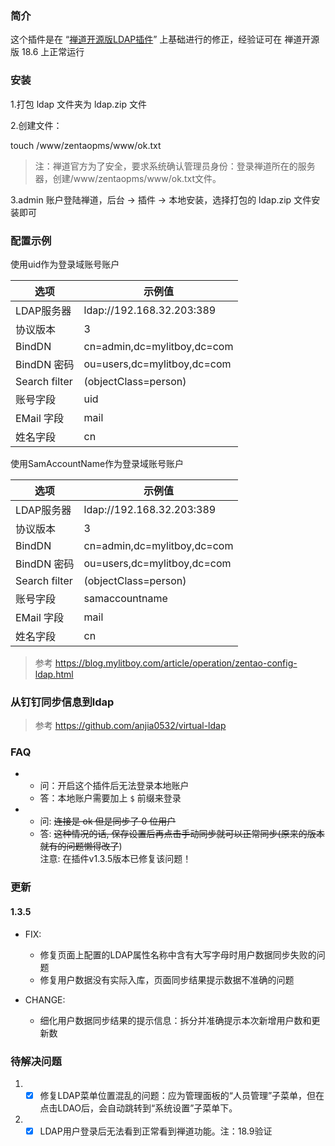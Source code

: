 
### 简介

这个插件是在 “[禅道开源版LDAP插件](https://github.com/it-noob/zentao-ldap)” 上基础进行的修正，经验证可在 禅道开源版 18.6 上正常运行

### 安装

1.打包 ldap 文件夹为 ldap.zip 文件

2.创建文件：

touch /www/zentaopms/www/ok.txt

> 注：禅道官方为了安全，要求系统确认管理员身份：登录禅道所在的服务器，创建/www/zentaopms/www/ok.txt文件。

3.admin 账户登陆禅道，后台 -> 插件 -> 本地安装，选择打包的 ldap.zip 文件安装即可

### 配置示例

使用uid作为登录域账号账户

|  选项   | 示例值  |
|  ----  | ----  |
| LDAP服务器  | 	ldap://192.168.32.203:389 |
| 协议版本  | 3 |
| BindDN  | cn=admin,dc=mylitboy,dc=com |
| BindDN 密码  | ou=users,dc=mylitboy,dc=com |
| Search filter  | (objectClass=person) |
| 账号字段  | 	uid |
| EMail 字段  | 	mail |
| 姓名字段  | 	cn |

使用SamAccountName作为登录域账号账户

|  选项   | 示例值  |
|  ----  | ----  |
| LDAP服务器  | 	ldap://192.168.32.203:389 |
| 协议版本  | 3 |
| BindDN  | cn=admin,dc=mylitboy,dc=com |
| BindDN 密码  | ou=users,dc=mylitboy,dc=com |
| Search filter  | (objectClass=person) |
| 账号字段  | 	samaccountname |
| EMail 字段  | 	mail |
| 姓名字段  | 	cn |

> 参考 https://blog.mylitboy.com/article/operation/zentao-config-ldap.html

### 从钉钉同步信息到ldap

> 参考 https://github.com/anjia0532/virtual-ldap

### FAQ

- 
  - 问：开启这个插件后无法登录本地账户
  - 答：本地账户需要加上 `$` 前缀来登录
- 
  - 问: <del>连接是 ok 但是同步了 0 位用户</del>
  - 答: <del>这种情况的话, 保存设置后再点击手动同步就可以正常同步(原来的版本就有的问题懒得改了</del>) 
    <br/>注意: 在插件v1.3.5版本已修复该问题！

### 更新

#### 1.3.5

- FIX:
  - 修复页面上配置的LDAP属性名称中含有大写字母时用户数据同步失败的问题
  - 修复用户数据没有实际入库，页面同步结果提示数据不准确的问题
  
- CHANGE:
  - 细化用户数据同步结果的提示信息：拆分并准确提示本次新增用户数和更新数

### 待解决问题

1. - [x] 修复LDAP菜单位置混乱的问题：应为管理面板的“人员管理”子菜单，但在点击LDAO后，会自动跳转到“系统设置”子菜单下。
2. - [x] LDAP用户登录后无法看到正常看到禅道功能。注：18.9验证